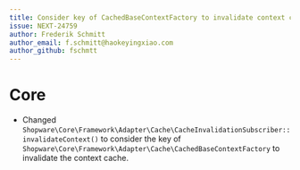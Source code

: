 ```yaml
---
title: Consider key of CachedBaseContextFactory to invalidate context cache
issue: NEXT-24759
author: Frederik Schmitt
author_email: f.schmitt@haokeyingxiao.com
author_github: fschmtt
---
```

# Core
* Changed `Shopware\Core\Framework\Adapter\Cache\CacheInvalidationSubscriber::invalidateContext()` to consider the key of `Shopware\Core\Framework\Adapter\Cache\CachedBaseContextFactory` to invalidate the context cache.
